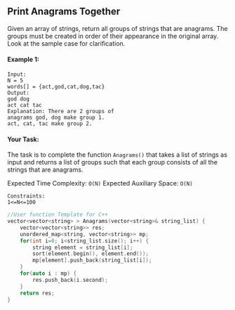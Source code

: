 ## Print Anagrams Together

Given an array of strings, return all groups of strings that are anagrams. The groups must be created in order of their appearance in the original array. Look at the sample case for clarification.

#### Example 1:

```
Input:
N = 5
words[] = {act,god,cat,dog,tac}
Output:
god dog
act cat tac
Explanation: There are 2 groups of
anagrams god, dog make group 1.
act, cat, tac make group 2.
```

#### Your Task:

The task is to complete the function `Anagrams()` that takes a list of strings as input and returns a list of groups such that each group consists of all the strings that are anagrams.

Expected Time Complexity: `O(N)`
Expected Auxiliary Space: `O(N)`

```
Constraints:
1<=N<=100
```

```c++
//User function Template for C++
vector<vector<string> > Anagrams(vector<string>& string_list) {
    vector<vector<string>> res;
    unordered_map<string, vector<string>> mp;
    for(int i=0; i<string_list.size(); i++) {
        string element = string_list[i];
        sort(element.begin(), element.end());
        mp[element].push_back(string_list[i]);
    }
    for(auto i : mp) {
        res.push_back(i.second);
    }
    return res;
}
```
